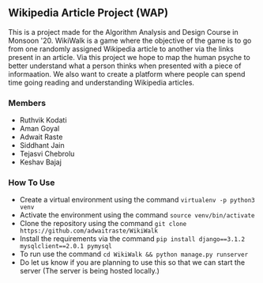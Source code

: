 ## Wikipedia Article Project (WAP)

This is a project made for the Algorithm Analysis and Design Course in Monsoon '20.
WikiWalk is a game where the objective of the game is to go from one randomly assigned Wikipedia article to another via the links present in an article.
Via this project we hope to map the human psyche to better understand what a person thinks when presented with a piece of informaation.
We also want to create a platform where people can spend time going reading and understanding Wikipedia articles.

### Members

* Ruthvik Kodati
* Aman Goyal
* Adwait Raste
* Siddhant Jain
* Tejasvi Chebrolu
* Keshav Bajaj

### How To Use

* Create a virtual environment using the command `virtualenv -p python3 venv`
* Activate the environment using the command `source venv/bin/activate`
* Clone the repository using the command `git clone https://github.com/adwaitraste/WikiWalk`
* Install the requirements via the command `pip install django==3.1.2 mysqlclient==2.0.1 pymysql`
* To run use the command `cd WikiWalk && python manage.py runserver`
* Do let us know if you are planning to use this so that we can start the server (The server is being hosted locally.)
